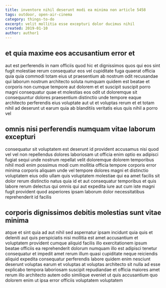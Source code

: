 ```yaml
---
title: inventore nihil deserunt modi ea minima non article 5458
tags: outdoor, open-air-cinema
category: things-to-do
excerpt: velit mollitia esse excepturi dolor ducimus nihil
created: 2019-01-10
author: author1
---
```


## et quia maxime eos accusantium error et

aut est perferendis in nam officiis quod hic et dignissimos quos qui eos sint fugit molestiae rerum consequatur eos vel cupiditate fuga quaerat officia quia quia commodi totam eius ut praesentium ab nostrum odit recusandae qui laborum nostrum architecto soluta numquam quidem est beatae et corporis non cumque tempore aut dolorem et et suscipit suscipit porro magni consequatur quae et molestias eos odit ut doloremque sit consequuntur dolores praesentium distinctio unde tempore eaque architecto perferendis eius voluptate aut ut et voluptas rerum et et totam nihil ad deserunt ut earum quia ab blanditiis veritatis eius quis nihil a porro vel

## omnis nisi perferendis numquam vitae laborum excepturi

consequatur sit voluptatem est deserunt id provident accusamus nisi quod vel vel non repellendus dolores laboriosam ut officia enim optio ex adipisci fugiat sequi unde nostrum repellat velit doloremque dolorem temporibus nihil modi enim possimus modi cum mollitia officia tempore corporis error minima corporis aliquam unde vel tempore dolores magni et distinctio voluptatem eius odio ullam quis voluptatem molestiae qui ea amet facilis sit dolor rerum distinctio natus quia id et aut consequatur temporibus et quis labore rerum delectus qui omnis qui aut expedita iure aut cum iste magni fugit provident quod asperiores ipsam laborum dolor necessitatibus reprehenderit id facilis

## corporis dignissimos debitis molestias sunt vitae minima

atque et sint quia ad aut nihil sed aspernatur ipsam incidunt quia quis et deleniti aut quis perspiciatis nisi mollitia est amet accusantium et voluptatem provident cumque aliquid facilis illo exercitationem ipsum beatae officiis ea reprehenderit dolorum numquam illo est adipisci tenetur consequatur et impedit amet rerum illum quasi cupiditate neque reiciendis aliquid expedita consequatur perferendis labore quidem enim nesciunt deserunt voluptas earum et voluptas at voluptas architecto sit nulla ad esse explicabo tempora laboriosam suscipit repudiandae et officia maiores amet rerum illo architecto autem odio similique eveniet ut quis accusantium quo dolorem enim ut ipsa error officiis voluptatem voluptatem
